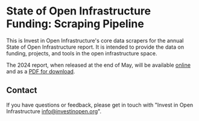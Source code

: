 State of Open Infrastructure Funding: Scraping Pipeline
===============================================

This is Invest in Open Infrastructure's core data scrapers for the annual State of Open Infrastructure report. It is intended to provide the data on funding, projects, and tools in the open infrastructure space.

The 2024 report, when released at the end of May, will be available [online](https://investinopen.org/state-of-open-infrastructure-2024) and as a [PDF for download](https://doi.org/10.5281/zenodo.10934089).

## Contact
If you have questions or feedback, please get in touch with "Invest in Open Infrastructure <info@investinopen.org>". 
